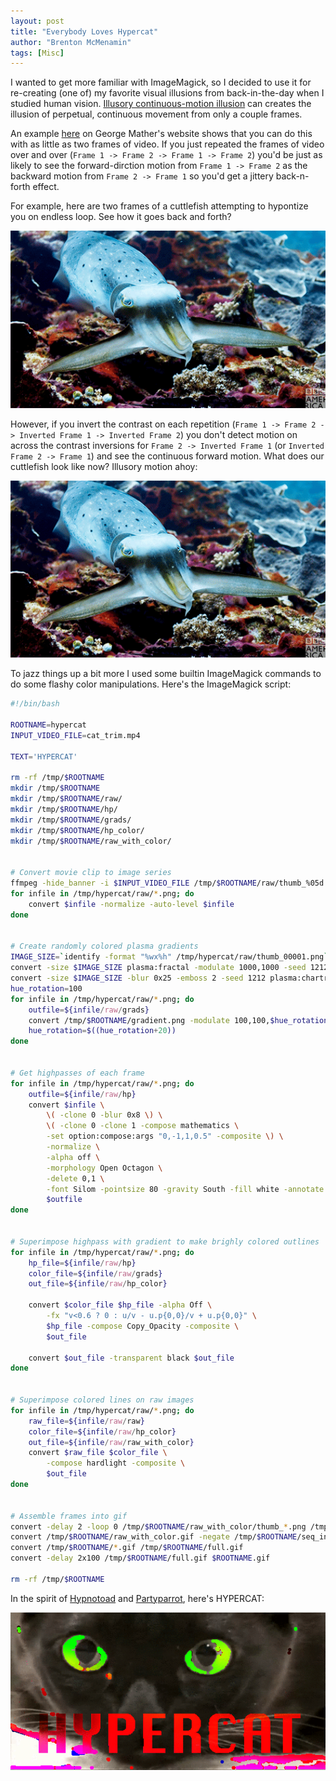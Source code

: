 ```yaml
---
layout: post
title: "Everybody Loves Hypercat"
author: "Brenton McMenamin"
tags: [Misc]
---
```


I wanted to get more familiar with ImageMagick, so I decided to use it for re-creating (one of) my favorite visual illusions from back-in-the-day when I studied human vision. [Illusory continuous-motion illusion](https://journals.sagepub.com/doi/abs/10.1068/p150627) can creates the illusion of perpetual, continuous movement from only a couple frames.

An example [here](http://www.georgemather.com/MotionDemos/FourstrokeQT.html) on George Mather's website shows that you can do this with as little as two frames of video. If you just repeated the frames of video over and over (`Frame 1 -> Frame 2 -> Frame 1 -> Frame 2`) you'd be just as likely to see the forward-dirction motion from `Frame 1 -> Frame 2` as the backward motion from `Frame 2 -> Frame 1` so you'd get a jittery back-n-forth effect.

For example, here are two frames of a cuttlefish attempting to hypontize you on endless loop. See how it goes back and forth?

<div align="center">
    <img alt="Two-frame cuttlefish. You ain't hyponotizin' me." src="/figs/hypercat/2frame_cuttlefish.gif" width="600px">
</div>


However, if you invert the contrast on each repetition (`Frame 1 -> Frame 2 -> Inverted Frame 1 -> Inverted Frame 2`) you don't detect motion on across the contrast inversions for `Frame 2 -> Inverted Frame 1` (or `Inverted Frame 2 -> Frame 1`) and see the continuous forward motion. What does our cuttlefish look like now? Illusory motion ahoy:

<div align="center">
    <img alt="Four-frame cuttlefish is hypotastic." src="/figs/hypercat/4frame_cuttlefish.gif" width="600px">
</div>


To jazz things up a bit more I used some builtin ImageMagick commands to do some flashy color manipulations. Here's the ImageMagick script:

```bash
#!/bin/bash

ROOTNAME=hypercat
INPUT_VIDEO_FILE=cat_trim.mp4

TEXT='HYPERCAT'

rm -rf /tmp/$ROOTNAME
mkdir /tmp/$ROOTNAME
mkdir /tmp/$ROOTNAME/raw/
mkdir /tmp/$ROOTNAME/hp/
mkdir /tmp/$ROOTNAME/grads/
mkdir /tmp/$ROOTNAME/hp_color/
mkdir /tmp/$ROOTNAME/raw_with_color/


# Convert movie clip to image series
ffmpeg -hide_banner -i $INPUT_VIDEO_FILE /tmp/$ROOTNAME/raw/thumb_%05d.png
for infile in /tmp/hypercat/raw/*.png; do
    convert $infile -normalize -auto-level $infile
done


# Create randomly colored plasma gradients
IMAGE_SIZE=`identify -format "%wx%h" /tmp/hypercat/raw/thumb_00001.png`
convert -size $IMAGE_SIZE plasma:fractal -modulate 1000,1000 -seed 1212 /tmp/$ROOTNAME/_gradient.png
convert -size $IMAGE_SIZE -blur 0x25 -emboss 2 -seed 1212 plasma:chartreuse-HotPink /tmp/$ROOTNAME/gradient.png
hue_rotation=100
for infile in /tmp/hypercat/raw/*.png; do
    outfile=${infile/raw/grads}
    convert /tmp/$ROOTNAME/gradient.png -modulate 100,100,$hue_rotation -alpha on $outfile
    hue_rotation=$((hue_rotation+20)) 
done


# Get highpasses of each frame
for infile in /tmp/hypercat/raw/*.png; do
    outfile=${infile/raw/hp}
    convert $infile \
        \( -clone 0 -blur 0x8 \) \
        \( -clone 0 -clone 1 -compose mathematics \
        -set option:compose:args "0,-1,1,0.5" -composite \) \
        -normalize \
        -alpha off \
        -morphology Open Octagon \
        -delete 0,1 \
        -font Silom -pointsize 80 -gravity South -fill white -annotate 0 $TEXT \
        $outfile
done


# Superimpose highpass with gradient to make brighly colored outlines
for infile in /tmp/hypercat/raw/*.png; do
    hp_file=${infile/raw/hp}
    color_file=${infile/raw/grads}
    out_file=${infile/raw/hp_color}

    convert $color_file $hp_file -alpha Off \
        -fx "v<0.6 ? 0 : u/v - u.p{0,0}/v + u.p{0,0}" \
        $hp_file -compose Copy_Opacity -composite \
        $out_file

    convert $out_file -transparent black $out_file
done


# Superimpose colored lines on raw images
for infile in /tmp/hypercat/raw/*.png; do
    raw_file=${infile/raw/raw}
    color_file=${infile/raw/hp_color}
    out_file=${infile/raw/raw_with_color}
    convert $raw_file $color_file \
        -compose hardlight -composite \
        $out_file
done


# Assemble frames into gif
convert -delay 2 -loop 0 /tmp/$ROOTNAME/raw_with_color/thumb_*.png /tmp/$ROOTNAME/raw_with_color.gif
convert /tmp/$ROOTNAME/raw_with_color.gif -negate /tmp/$ROOTNAME/seq_inv.gif
convert /tmp/$ROOTNAME/*.gif /tmp/$ROOTNAME/full.gif
convert -delay 2x100 /tmp/$ROOTNAME/full.gif $ROOTNAME.gif 

rm -rf /tmp/$ROOTNAME
```


In the spirit of [Hypnotoad](https://futurama.fandom.com/wiki/Hypnotoad) and [Partyparrot](https://cultofthepartyparrot.com/), here's HYPERCAT:

<div align="center">
    <img alt="HYPERCAT" src="/figs/hypercat/hypercat.gif" width="600px">
</div>

